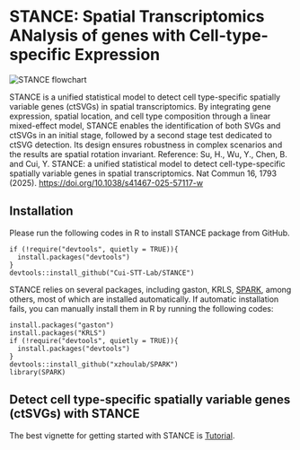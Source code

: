 # STANCE: Spatial Transcriptomics ANalysis of genes with Cell-type-specific Expression
![STANCE flowchart](https://github.com/user-attachments/assets/0986aded-ede9-4d98-a241-8da7717374ec)

STANCE is a unified statistical model to detect cell type-specific spatially variable genes (ctSVGs) in spatial transcriptomics. By integrating gene expression, spatial location, and cell type composition through a linear mixed-effect model, STANCE enables the identification of both SVGs and ctSVGs in an initial stage, followed by a second stage test dedicated to ctSVG detection. Its design ensures robustness in complex scenarios and the results are spatial rotation invariant. 
Reference: Su, H., Wu, Y., Chen, B. and Cui, Y. STANCE: a unified statistical model to detect cell-type-specific spatially variable genes in spatial transcriptomics. Nat Commun 16, 1793 (2025). https://doi.org/10.1038/s41467-025-57117-w

## Installation
Please run the following codes in R to install STANCE package from GitHub.
```
if (!require("devtools", quietly = TRUE)){
  install.packages("devtools")
}
devtools::install_github("Cui-STT-Lab/STANCE")
```

STANCE relies on several packages, including gaston, KRLS, [SPARK](https://xzhoulab.github.io/SPARK/), among others, most of which are installed automatically. If automatic installation fails, you can manually install them in R by running the following codes:
```
install.packages("gaston")
install.packages("KRLS")
if (!require("devtools", quietly = TRUE)){
  install.packages("devtools")
}
devtools::install_github("xzhoulab/SPARK")
library(SPARK)
```

## Detect cell type-specific spatially variable genes (ctSVGs) with STANCE
The best vignette for getting started with STANCE is [Tutorial](https://haroldsu.github.io/STANCE/tutorial.html).

